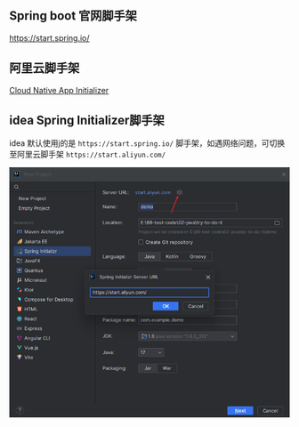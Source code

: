 ## Spring boot 官网脚手架

https://start.spring.io/

## 阿里云脚手架

[Cloud Native App Initializer](https://start.aliyun.com/bootstrap.html)

## idea Spring Initializer脚手架

idea 默认使用j的是 `https://start.spring.io/`  脚手架，如遇网络问题，可切换至阿里云脚手架 `https://start.aliyun.com/` 

![img](./assets/1717596243513-fb697199-4a77-4af0-8c11-10596d1c9cea.png)